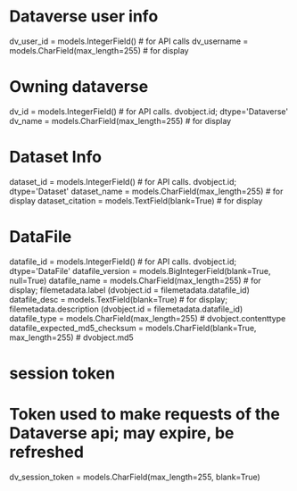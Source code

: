 # Dataverse user info
dv_user_id = models.IntegerField()          # for API calls
dv_username = models.CharField(max_length=255)  # for display

# Owning dataverse
dv_id = models.IntegerField()       # for API calls.  dvobject.id; dtype='Dataverse'
dv_name = models.CharField(max_length=255)  # for display

# Dataset Info
dataset_id = models.IntegerField()  # for API calls.  dvobject.id; dtype='Dataset'
dataset_name = models.CharField(max_length=255)  # for display
dataset_citation = models.TextField(blank=True) # for display

# DataFile
datafile_id = models.IntegerField()  # for API calls.  dvobject.id; dtype='DataFile'
datafile_version = models.BigIntegerField(blank=True, null=True)
datafile_name = models.CharField(max_length=255)    # for display; filemetadata.label   (dvobject.id = filemetadata.datafile_id)
datafile_desc = models.TextField(blank=True)    # for display; filemetadata.description   (dvobject.id = filemetadata.datafile_id)
datafile_type = models.CharField(max_length=255)    # dvobject.contenttype
datafile_expected_md5_checksum = models.CharField(blank=True, max_length=255)    # dvobject.md5

# session token
# Token used to make requests of the Dataverse api; may expire, be refreshed
dv_session_token = models.CharField(max_length=255, blank=True)
